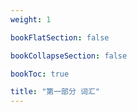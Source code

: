 ```yaml
---
weight: 1

bookFlatSection: false

bookCollapseSection: false

bookToc: true

title: "第一部分 词汇"
---
```

